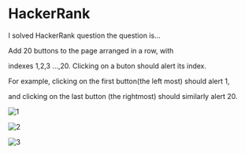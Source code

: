 # HackerRank

I solved HackerRank question the question is...

Add 20 buttons to the page arranged in a row, with

indexes 1,2,3 ...,20. Clicking on a buton should alert its index.

For example, clicking on the first button(the left most) should alert 1,

and clicking on the last button (the rightmost) should similarly alert 20.


![1](https://user-images.githubusercontent.com/58187741/149950391-f2a7c3be-353a-4299-94b0-79ec5a320b4e.PNG)

![2](https://user-images.githubusercontent.com/58187741/149950408-e1de631a-b89d-4c46-b6a1-a01bf3255f9a.png)

![3](https://user-images.githubusercontent.com/58187741/149950413-5f55e9c3-6cf8-4ebb-b5e4-d824c4ce175b.png)
